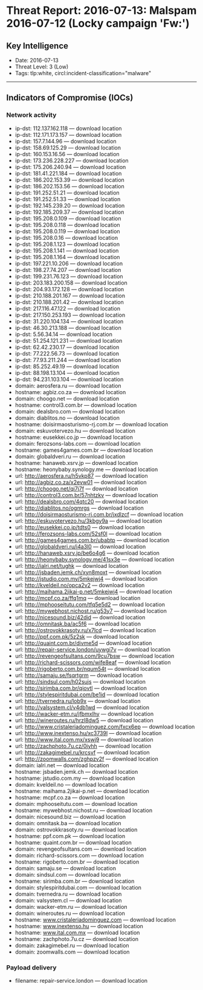# Threat Report: 2016-07-13: Malspam 2016-07-12 (Locky campaign 'Fw:')


## Key Intelligence
* Date: 2016-07-13
* Threat Level: 3 (Low)
* Tags: tlp:white, circl:incident-classification="malware"

---

## Indicators of Compromise (IOCs)
### Network activity
* ip-dst: 112.137.162.118 — download location
* ip-dst: 112.171.173.157 — download location
* ip-dst: 157.7.144.96 — download location
* ip-dst: 158.69.125.29 — download location
* ip-dst: 160.153.16.56 — download location
* ip-dst: 173.236.228.227 — download location
* ip-dst: 175.206.240.94 — download location
* ip-dst: 181.41.221.184 — download location
* ip-dst: 186.202.153.39 — download location
* ip-dst: 186.202.153.56 — download location
* ip-dst: 191.252.51.21 — download location
* ip-dst: 191.252.51.33 — download location
* ip-dst: 192.145.239.20 — download location
* ip-dst: 192.185.209.37 — download location
* ip-dst: 195.208.0.109 — download location
* ip-dst: 195.208.0.118 — download location
* ip-dst: 195.208.0.119 — download location
* ip-dst: 195.208.0.16 — download location
* ip-dst: 195.208.1.123 — download location
* ip-dst: 195.208.1.141 — download location
* ip-dst: 195.208.1.164 — download location
* ip-dst: 197.221.10.206 — download location
* ip-dst: 198.27.74.207 — download location
* ip-dst: 199.231.76.123 — download location
* ip-dst: 203.183.200.158 — download location
* ip-dst: 204.93.172.128 — download location
* ip-dst: 210.188.201.167 — download location
* ip-dst: 210.188.201.42 — download location
* ip-dst: 217.116.47.122 — download location
* ip-dst: 217.150.253.193 — download location
* ip-dst: 31.220.104.134 — download location
* ip-dst: 46.30.213.188 — download location
* ip-dst: 5.56.34.14 — download location
* ip-dst: 51.254.121.231 — download location
* ip-dst: 62.42.230.17 — download location
* ip-dst: 77.222.56.73 — download location
* ip-dst: 77.93.211.244 — download location
* ip-dst: 85.252.49.19 — download location
* ip-dst: 88.198.13.104 — download location
* ip-dst: 94.231.103.104 — download location
* domain: aerosfera.ru — download location
* hostname: agbiz.co.za — download location
* domain: choogo.net — download location
* hostname: control3.com.br — download location
* domain: dealsbro.com — download location
* domain: diablitos.no — download location
* hostname: doisirmaosturismo-rj.com.br — download location
* domain: eskuvotervezo.hu — download location
* hostname: eusekkei.co.jp — download location
* domain: ferozsons-labs.com — download location
* hostname: games4games.com.br — download location
* domain: globaldveri.ru — download location
* hostname: hanaweb.xsrv.jp — download location
* hostname: heonybaby.synology.me — download location
* url: http://aerosfera.ru/h5vkp87 — download location
* url: http://agbiz.co.za/x2evw01 — download location
* url: http://choogo.net/qi7j7f — download location
* url: http://control3.com.br/57nhtzkv — download location
* url: http://dealsbro.com/4qtc20 — download location
* url: http://diablitos.no/ogmrgs — download location
* url: http://doisirmaosturismo-rj.com.br/jxdlzcf — download location
* url: http://eskuvotervezo.hu/3kbgy9a — download location
* url: http://eusekkei.co.jp/tdts0 — download location
* url: http://ferozsons-labs.com/52sf0l — download location
* url: http://games4games.com.br/ubabtp — download location
* url: http://globaldveri.ru/i4a3l0 — download location
* url: http://hanaweb.xsrv.jp/be6o4g6 — download location
* url: http://heonybaby.synology.me/41sx3e — download location
* url: http://ialri.net/tughk — download location
* url: http://jsbaden.jemk.ch/xyn8moxt — download location
* url: http://jstudio.com.my/5mkejwj4 — download location
* url: http://kveldeil.no/opca2v2 — download location
* url: http://maihama.2jikai-p.net/5mkejwj4 — download location
* url: http://mcpf.co.za/ffq1mq — download location
* url: http://mphooseitutu.com/tfq5e5d2 — download location
* url: http://mywebhost.nichost.ru/g53y7 — download location
* url: http://nicesound.biz/42did — download location
* url: http://omnitask.ba/ac5f6 — download location
* url: http://ostrovokkrasoty.ru/x7lcd — download location
* url: http://ppf.com.pk/5z2sk — download location
* url: http://quaint.com.br/divme5d — download location
* url: http://repair-service.london/uywgi7v — download location
* url: http://revengeofsultans.com/9cu7bsw — download location
* url: http://richard-scissors.com/wife8eaf — download location
* url: http://rigoberto.com.br/nqum54t — download location
* url: http://samaju.se/fsqrtgrm — download location
* url: http://sindsul.com/h02sujs — download location
* url: http://sirimba.com.br/qiovtl — download location
* url: http://stylespiritdubai.com/be1id — download location
* url: http://tvernedra.ru/lob9x — download location
* url: http://valsystem.cl/v4db1wd — download location
* url: http://wacker-etm.ru/jfbmxlhy — download location
* url: http://wineroutes.ru/hrzl8dw5 — download location
* url: http://www.cristaleriadominguez.com/fxcx6ep — download location
* url: http://www.inextenso.hu/xc3739l — download location
* url: http://www.ital.com.mx/xswj9 — download location
* url: http://zachphoto.7u.cz/0jyhh — download location
* url: http://zakagimebel.ru/krcsvf — download location
* url: http://zoomwalls.com/zghpzv2f — download location
* domain: ialri.net — download location
* hostname: jsbaden.jemk.ch — download location
* hostname: jstudio.com.my — download location
* domain: kveldeil.no — download location
* hostname: maihama.2jikai-p.net — download location
* hostname: mcpf.co.za — download location
* domain: mphooseitutu.com — download location
* hostname: mywebhost.nichost.ru — download location
* domain: nicesound.biz — download location
* domain: omnitask.ba — download location
* domain: ostrovokkrasoty.ru — download location
* hostname: ppf.com.pk — download location
* hostname: quaint.com.br — download location
* domain: revengeofsultans.com — download location
* domain: richard-scissors.com — download location
* hostname: rigoberto.com.br — download location
* domain: samaju.se — download location
* domain: sindsul.com — download location
* hostname: sirimba.com.br — download location
* domain: stylespiritdubai.com — download location
* domain: tvernedra.ru — download location
* domain: valsystem.cl — download location
* domain: wacker-etm.ru — download location
* domain: wineroutes.ru — download location
* hostname: www.cristaleriadominguez.com — download location
* hostname: www.inextenso.hu — download location
* hostname: www.ital.com.mx — download location
* hostname: zachphoto.7u.cz — download location
* domain: zakagimebel.ru — download location
* domain: zoomwalls.com — download location

### Payload delivery
* filename: repair-service.london — download location
